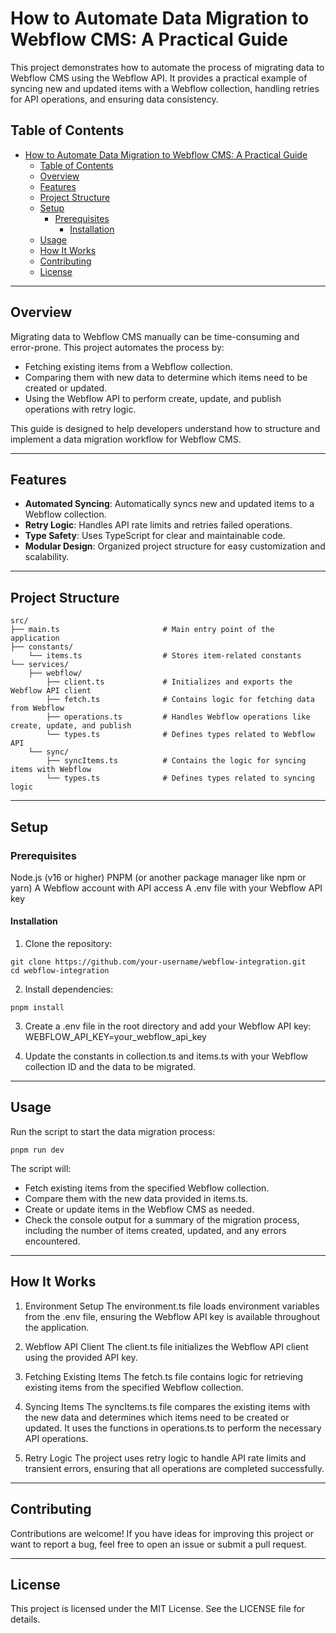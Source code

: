 # How to Automate Data Migration to Webflow CMS: A Practical Guide
This project demonstrates how to automate the process of migrating data to Webflow CMS using the Webflow API. It provides a practical example of syncing new and updated items with a Webflow collection, handling retries for API operations, and ensuring data consistency.

## Table of Contents
- [How to Automate Data Migration to Webflow CMS: A Practical Guide](#how-to-automate-data-migration-to-webflow-cms-a-practical-guide)
  - [Table of Contents](#table-of-contents)
  - [Overview](#overview)
  - [Features](#features)
  - [Project Structure](#project-structure)
  - [Setup](#setup)
    - [Prerequisites](#prerequisites)
      - [Installation](#installation)
  - [Usage](#usage)
  - [How It Works](#how-it-works)
  - [Contributing](#contributing)
  - [License](#license)

---

## Overview
Migrating data to Webflow CMS manually can be time-consuming and error-prone. This project automates the process by:
- Fetching existing items from a Webflow collection.
- Comparing them with new data to determine which items need to be created or updated.
- Using the Webflow API to perform create, update, and publish operations with retry logic.

This guide is designed to help developers understand how to structure and implement a data migration workflow for Webflow CMS.

---

## Features
- **Automated Syncing**: Automatically syncs new and updated items to a Webflow collection.
- **Retry Logic**: Handles API rate limits and retries failed operations.
- **Type Safety**: Uses TypeScript for clear and maintainable code.
- **Modular Design**: Organized project structure for easy customization and scalability.

---

## Project Structure


```
src/
├── main.ts                       # Main entry point of the application
├── constants/
    └── items.ts                  # Stores item-related constants
└── services/
    ├── webflow/
        ├── client.ts             # Initializes and exports the Webflow API client
        ├── fetch.ts              # Contains logic for fetching data from Webflow
        ├── operations.ts         # Handles Webflow operations like create, update, and publish             
        └── types.ts              # Defines types related to Webflow API
    └── sync/
        ├── syncItems.ts          # Contains the logic for syncing items with Webflow
        └── types.ts              # Defines types related to syncing logic
```


---

## Setup

### Prerequisites
Node.js (v16 or higher)
PNPM (or another package manager like npm or yarn)
A Webflow account with API access
A .env file with your Webflow API key

#### Installation
1. Clone the repository:
```
git clone https://github.com/your-username/webflow-integration.git
cd webflow-integration
```

2. Install dependencies:
```
pnpm install
```

3. Create a .env file in the root directory and add your Webflow API key:
WEBFLOW_API_KEY=your_webflow_api_key

4. Update the constants in collection.ts and items.ts with your Webflow collection ID and the data to be migrated.

---

## Usage
Run the script to start the data migration process:
```
pnpm run dev
```

The script will:

- Fetch existing items from the specified Webflow collection.
- Compare them with the new data provided in items.ts.
- Create or update items in the Webflow CMS as needed.
- Check the console output for a summary of the migration process, including the number of items created, updated, and any errors encountered.

---

## How It Works
1. Environment Setup
The environment.ts file loads environment variables from the .env file, ensuring the Webflow API key is available throughout the application.

2. Webflow API Client
The client.ts file initializes the Webflow API client using the provided API key.

3. Fetching Existing Items
The fetch.ts file contains logic for retrieving existing items from the specified Webflow collection.

4. Syncing Items
The syncItems.ts file compares the existing items with the new data and determines which items need to be created or updated. It uses the functions in operations.ts to perform the necessary API operations.

5. Retry Logic
The project uses retry logic to handle API rate limits and transient errors, ensuring that all operations are completed successfully.

---

## Contributing
Contributions are welcome! If you have ideas for improving this project or want to report a bug, feel free to open an issue or submit a pull request.

---

## License
This project is licensed under the MIT License. See the LICENSE file for details.
